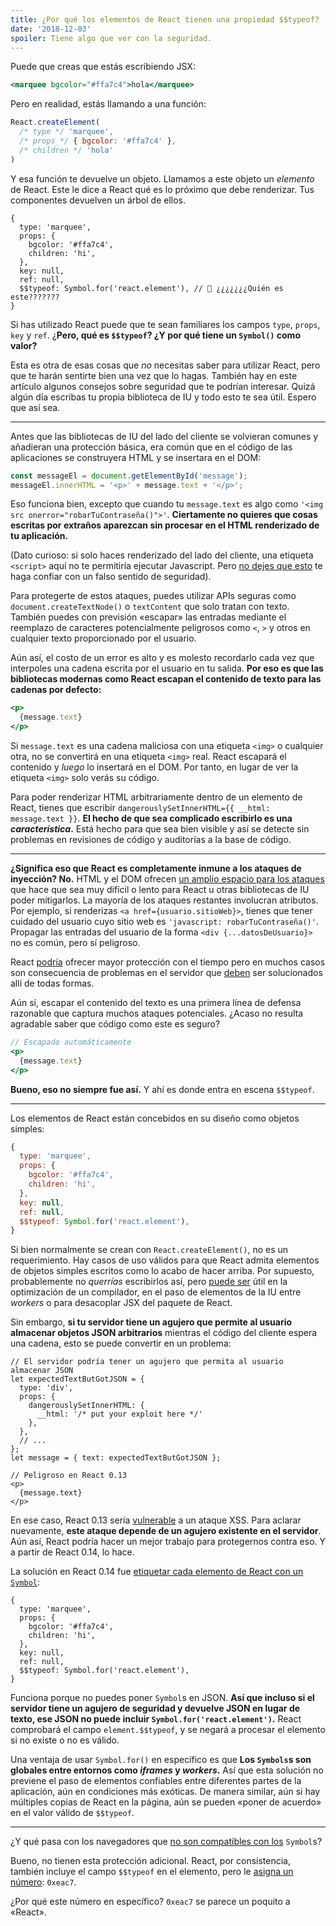 ```yaml
---
title: ¿Por qué los elementos de React tienen una propiedad $$typeof?
date: '2018-12-03'
spoiler: Tiene algo que ver con la seguridad.
---
```


Puede que creas que estás escribiendo JSX:

```jsx
<marquee bgcolor="#ffa7c4">hola</marquee>
```

Pero en realidad, estás llamando a una función:

```jsx
React.createElement(
  /* type */ 'marquee',
  /* props */ { bgcolor: '#ffa7c4' },
  /* children */ 'hola'
)
```

Y esa función te devuelve un objeto. Llamamos a este objeto un *elemento* de React. Este le dice a React qué es lo próximo que debe renderizar. Tus componentes devuelven un árbol de ellos.

```jsx{9}
{
  type: 'marquee',
  props: {
    bgcolor: '#ffa7c4',
    children: 'hi',
  },
  key: null,
  ref: null,
  $$typeof: Symbol.for('react.element'), // 🧐 ¿¿¿¿¿¿¿Quién es este???????
}
```

Si has utilizado React puede que te sean familiares los campos `type`, `props`, `key` y `ref`. ¿**Pero, qué es `$$typeof`? ¿Y por qué tiene un `Symbol()` como valor?**

Esta es otra de esas cosas que *no* necesitas saber para utilizar React, pero que te harán sentirte bien una vez que lo hagas. También hay en este artículo algunos consejos sobre seguridad que te podrían interesar. Quizá algún día escribas tu propia biblioteca de IU y todo esto te sea útil. Espero que así sea.

---

Antes que las bibliotecas de IU del lado del cliente se volvieran comunes y añadieran una protección básica, era común que en el código de las aplicaciones se construyera HTML y se insertara en el DOM:

```jsx
const messageEl = document.getElementById('message');
messageEl.innerHTML = '<p>' + message.text + '</p>';
```

Eso funciona bien, excepto que cuando tu `message.text` es algo como `'<img src onerror="robarTuContraseña()">'`. **Ciertamente no quieres que cosas escritas por extraños aparezcan sin procesar en el HTML renderizado de tu aplicación.**

(Dato curioso: si solo haces renderizado del lado del cliente, una etiqueta `<script>` aquí no te permitiría ejecutar Javascript. Pero [no dejes que esto](https://gomakethings.com/preventing-cross-site-scripting-attacks-when-using-innerhtml-in-vanilla-javascript/) te haga confiar con un falso sentido de seguridad).

Para protegerte de estos ataques, puedes utilizar APIs seguras como `document.createTextNode()` o `textContent` que solo tratan con texto. También puedes con previsión «escapar» las entradas mediante el reemplazo de caracteres potencialmente peligrosos como `<`, `>` y otros en cualquier texto proporcionado por el usuario.

Aún así, el costo de un error es alto y es molesto recordarlo cada vez que interpoles una cadena escrita por el usuario en tu salida. **Por eso es que las bibliotecas modernas como React escapan el contenido de texto para las cadenas por defecto:**

```jsx
<p>
  {message.text}
</p>
```

Si `message.text` es una cadena maliciosa con una etiqueta `<img>` o cualquier otra, no se convertirá en una etiqueta `<img>` real. React escapará el contenido y *luego* lo insertará en el DOM. Por tanto, en lugar de ver la etiqueta `<img>` solo verás su código.

Para poder renderizar HTML arbitrariamente dentro de un elemento de React, tienes que escribir `dangerouslySetInnerHTML={{ __html: message.text }}`. **El hecho de que sea complicado escribirlo es una *característica*.** Está hecho para que sea bien visible y así se detecte sin problemas en revisiones de código y auditorías a la base de código.

---

**¿Significa eso que React es completamente inmune a los ataques de inyección? No.** HTML y el DOM ofrecen [un amplio espacio para los ataques](https://github.com/facebook/react/issues/3473#issuecomment-90594748) que hace que sea muy difícil o lento para React u otras bibliotecas de IU poder mitigarlos. La mayoría de los ataques restantes involucran atributos. Por ejemplo, si renderizas `<a href={usuario.sitioWeb}>`, tienes que tener cuidado del usuario cuyo sitio web es `'javascript: robarTuContraseña()'`. Propagar las entradas del usuario de la forma `<div {...datosDeUsuario}>` no es común, pero sí peligroso.

React [podría](https://github.com/facebook/react/issues/10506) ofrecer mayor protección con el tiempo pero en muchos casos son consecuencia de problemas en el servidor que [deben](https://github.com/facebook/react/issues/3473#issuecomment-91327040) ser solucionados allí de todas formas.

Aún sí, escapar el contenido del texto es una primera línea de defensa razonable que captura muchos ataques potenciales. ¿Acaso no resulta agradable saber que código como este es seguro?

```jsx
// Escapado automáticamente
<p>
  {message.text}
</p>
```

**Bueno, eso no siempre fue así.** Y ahí es donde entra en escena `$$typeof`.

---

Los elementos de React están concebidos en su diseño como objetos simples:

```jsx
{
  type: 'marquee',
  props: {
    bgcolor: '#ffa7c4',
    children: 'hi',
  },
  key: null,
  ref: null,
  $$typeof: Symbol.for('react.element'),
}
```

Si bien normalmente se crean con `React.createElement()`, no es un requerimiento. Hay casos de uso válidos para que React admita elementos de objetos simples escritos como lo acabo de hacer arriba. Por supuesto, probablemente no *querrías* escribirlos así, pero [puede ser](https://github.com/facebook/react/pull/3583#issuecomment-90296667) útil en la optimización de un compilador, en el paso de elementos de la IU entre *workers* o para desacoplar JSX del paquete de React.

Sin embargo, **si tu servidor tiene un agujero que permite al usuario almacenar objetos JSON arbitrarios** mientras el código del cliente espera una cadena, esto se puede convertir en un problema:

```jsx{2-10,15}
// El servidor podría tener un agujero que permita al usuario almacenar JSON
let expectedTextButGotJSON = {
  type: 'div',
  props: {
    dangerouslySetInnerHTML: {
      __html: '/* put your exploit here */'
    },
  },
  // ...
};
let message = { text: expectedTextButGotJSON };

// Peligroso en React 0.13
<p>
  {message.text}
</p>
```

En ese caso, React 0.13 sería [vulnerable](http://danlec.com/blog/xss-via-a-spoofed-react-element) a un ataque XSS. Para aclarar nuevamente, **este ataque depende de un agujero existente en el servidor**. Aún así, React podría hacer un mejor trabajo para protegernos contra eso. Y a partir de React 0.14, lo hace.

La solución en React 0.14 fue [etiquetar cada elemento de React con un `Symbol`](https://github.com/facebook/react/pull/4832):

```jsx{9}
{
  type: 'marquee',
  props: {
    bgcolor: '#ffa7c4',
    children: 'hi',
  },
  key: null,
  ref: null,
  $$typeof: Symbol.for('react.element'),
}
```

Funciona porque no puedes poner `Symbol`s en JSON. **Así que incluso si el servidor tiene un agujero de seguridad y devuelve JSON en lugar de texto, ese JSON no puede incluir `Symbol.for('react.element')`.** React comprobará el campo `element.$$typeof`, y se negará a procesar el elemento si no existe o no es válido.

Una ventaja de usar `Symbol.for()` en específico es que **Los `Symbols`s son globales entre entornos como *iframes* y *workers*.** Así que esta solución no previene el paso de elementos confiables entre diferentes partes de la aplicación, aún en condiciones más exóticas. De manera similar, aún si hay múltiples copias de React en la página, aún se pueden «poner de acuerdo» en el valor válido de `$$typeof`.

---

¿Y qué pasa con los navegadores que [no son compatibles con los](https://developer.mozilla.org/en-US/docs/Web/JavaScript/Reference/Global_Objects/Symbol#Browser_compatibility) `Symbol`s?

Bueno, no tienen esta protección adicional. React, por consistencia, también incluye el campo `$$typeof` en el elemento, pero le [asigna un número](https://github.com/facebook/react/blob/8482cbe22d1a421b73db602e1f470c632b09f693/packages/shared/ReactSymbols.js#L14-L16): `0xeac7`.

¿Por qué este número en específico? `0xeac7` se parece un poquito a «React».
